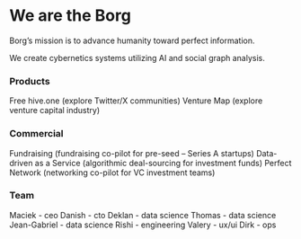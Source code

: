 # We are the Borg
Borg’s mission is to advance humanity toward perfect information.

We create cybernetics systems utilizing AI and social graph analysis.

### Products
Free
hive.one (explore Twitter/X communities)
Venture Map (explore venture capital industry)

### Commercial
Fundraising (fundraising co-pilot for pre-seed – Series A startups)
Data-driven as a Service (algorithmic deal-sourcing for investment funds)
Perfect Network (networking co-pilot for VC investment teams)

### Team
Maciek - ceo
Danish - cto
Deklan - data science
Thomas - data science
Jean-Gabriel - data science
Rishi - engineering
Valery - ux/ui
Dirk - ops
